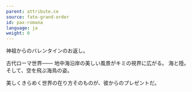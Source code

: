 ```yaml
---
parent: attribute.ce
source: fate-grand-order
id: pax-romana
language: ja
weight: 0
---
```


神祖からのバレンタインのお返し。

古代ローマ世界───
地中海沿岸の美しい風景がキミの視界に広がる。
海と陸。
そして、空を飛ぶ海鳥の姿。

美しくきらめく世界の在り方そのものが、彼からのプレゼントだ。
